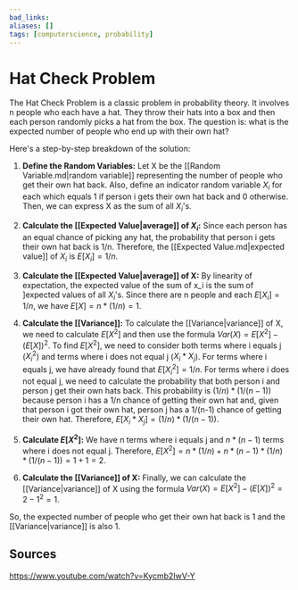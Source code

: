 ```yaml
---
bad_links:
aliases: []
tags: [computerscience, probability]
---
```

# Hat Check Problem

The Hat Check Problem is a classic problem in probability theory. It involves n people who each have a hat. They throw their hats into a box and then each person randomly picks a hat from the box. The question is: what is the expected number of people who end up with their own hat?

Here's a step-by-step breakdown of the solution:

1. **Define the Random Variables:** Let X be the [[Random Variable.md|random variable]] representing the number of people who get their own hat back. Also, define an indicator random variable $X_i$ for each which equals 1 if person i gets their own hat back and 0 otherwise. Then, we can express X as the sum of all $X_i$'s.

2. **Calculate the [[Expected Value|average]] of $X_i$:** Since each person has an equal chance of picking any hat, the probability that person i gets their own hat back is 1/n. Therefore, the [[Expected Value.md|expected value]] of $X_i$ is $E[X_i] = 1/n$.
3. **Calculate the [[Expected Value|average]] of X:** By linearity of expectation, the expected value of the sum of x_i is the sum of ]expected values of all $X_i$'s. Since there are n people and each $E[X_i] = 1/n$, we have $E[X] = n * (1/n) = 1$.

4. **Calculate the [[Variance]]:** To calculate the [[Variance|variance]] of X, we need to calculate $E[X^2]$ and then use the formula $Var(X) = E[X^2] - (E[X])^2$. To find $E[X^2]$, we need to consider both terms where i equals j ($X_i^2$) and terms where i does not equal j ($X_i * X_j$). For terms where i equals j, we have already found that $E[X_i^2] = 1/n$. For terms where i does not equal j, we need to calculate the probability that both person i and person j get their own hats back. This probability is $(1/n) * (1/(n-1))$ because person i has a 1/n chance of getting their own hat and, given that person i got their own hat, person j has a 1/(n-1) chance of getting their own hat. Therefore, $E[X_i * X_j] = (1/n) * (1/(n-1))$.

5. **Calculate $E[X^2]$:** We have n terms where i equals j and $n*(n-1)$ terms where i does not equal j. Therefore, $E[X^2] = n*(1/n) + n*(n-1)*(1/n)*(1/(n-1)) = 1 + 1 = 2$.

6. **Calculate the [[Variance]] of X:** Finally, we can calculate the [[Variance|variance]] of X using the formula $Var(X) = E[X^2] - (E[X])^2 = 2 - 1^2 = 1$.

So, the expected number of people who get their own hat back is 1 and the [[Variance|variance]] is also 1.

## Sources
<https://www.youtube.com/watch?v=Kycmb2IwV-Y>

